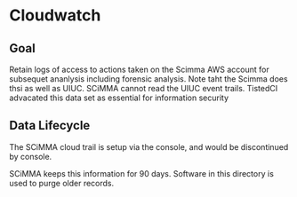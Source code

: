 Cloudwatch
==========

Goal
----
Retain logs of access to actions taken on the Scimma AWS account for subsequet
ananlysis including forensic analysis.  Note taht the Scimma does thsi as well as
UIUC.   SCiMMA cannot read the UIUC event trails.  TistedCI advacated this data set
as essential for information security


Data Lifecycle
--------------

The SCiMMA cloud trail  is setup via the console, and would be discontinued by console.


SCiMMA keeps this information for 90 days.  Software in this directory is used to purge older records.  

